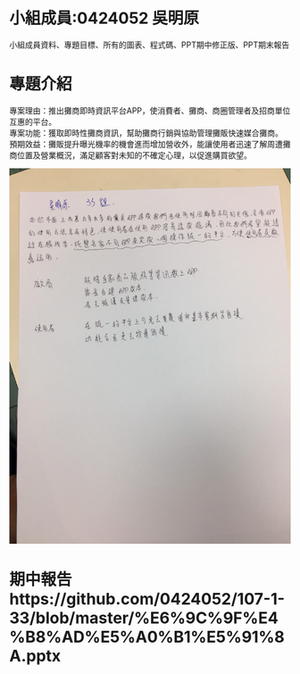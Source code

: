 # 小組成員:0424052 吳明原
小組成員資料、專題目標、所有的圖表、程式碼、PPT期中修正版、PPT期末報告
# 專題介紹
  專案理由：推出攤商即時資訊平台APP，使消費者、攤商、商圈管理者及招商單位互惠的平台。  
  專案功能：獲取即時性攤商資訊，幫助攤商行銷與協助管理攤販快速媒合攤商。  
  預期效益：攤販提升曝光機率的機會進而增加營收外，能讓使用者迅速了解周遭攤商位置及營業概況，滿足顧客對未知的不確定心理，以促進購買欲望。  


![](S__11739139.jpg)
# 期中報告https://github.com/0424052/107-1-33/blob/master/%E6%9C%9F%E4%B8%AD%E5%A0%B1%E5%91%8A.pptx

